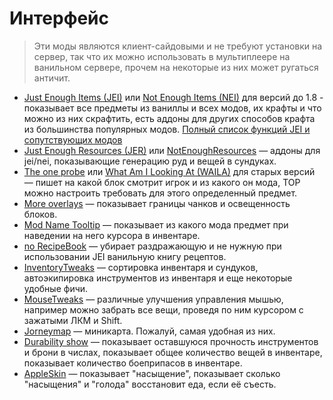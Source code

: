 # Интерфейс

> Эти моды являются клиент-сайдовыми и не требуют установки на сервер, так что их можно использовать в мультиплеере на ванильном сервере, прочем на некоторые из них может ругаться античит. 
+ [Just Enough Items (JEI)](https://minecraft.curseforge.com/projects/jei) или [Not Enough Items (NEI)](https://minecraft.curseforge.com/projects/notenoughitems) для версий до 1.8 - показывает все предметы из ваниллы и всех модов, их крафты и что можно из них скрафтить, есть аддоны для других способов крафта из большинства популярных модов. [Полный список функций JEI и сопутствующих модов](https://docs.google.com/spreadsheets/d/1NEWZjKvWB-SibY1BXc1zoYkK7AhjMMBZess9wMy--6w/edit#gid=0)
+ [Just Enough Resources (JER)](https://minecraft.curseforge.com/projects/just-enough-resources-jer) или [NotEnoughResources](https://minecraft.curseforge.com/projects/notenoughresources) — аддоны для jei/nei, показывающие генерацию руд и вещей в сундуках.
+ [The one probe](https://minecraft.curseforge.com/projects/the-one-probe) или [What Am I Looking At (WAILA)](https://minecraft.curseforge.com/projects/waila) для старых версий — пишет на какой блок смотрит игрок и из какого он мода, TOP можно настроить требовать для этого определенный предмет.
+ [More overlays](https://minecraft.curseforge.com/projects/more-overlays) — показывает границы чанков и освещенность блоков.
+ [Mod Name Tooltip](https://minecraft.curseforge.com/projects/mod-name-tooltip) — показывает из какого мода предмет при наведении на него курсора в инвентаре.
+ [no RecipeBook](https://minecraft.curseforge.com/projects/no-recipe-book) — убирает раздражающую и не нужную при использовании JEI ванильную книгу рецептов.
+ [InventoryTweaks](https://minecraft.curseforge.com/projects/inventory-tweaks) — сортировка инвентаря и сундуков, автоэкипировка инструментов из инвентаря и еще некоторые удобные фичи.
+ [MouseTweaks](https://minecraft.curseforge.com/projects/mouse-tweaks) — различные улучшения управления мышью, например можно забрать все вещи, проведя по ним курсором с зажатыми ЛКМ и Shift.
+ [Jorneymap](https://minecraft.curseforge.com/projects/journeymap) — миникарта. Пожалуй, самая удобная из них.
+ [Durability show](https://minecraft.curseforge.com/projects/durability-show) — показывает оставшуюся прочность инструментов и брони в числах, показывает общее количество вещей в инвентаре, показывает количество боеприпасов в инвентаре.
+ [AppleSkin](https://minecraft.curseforge.com/projects/appleskin) — показывает "насыщение", показывает сколько "насыщения" и "голода" восстановит еда, если её съесть.
